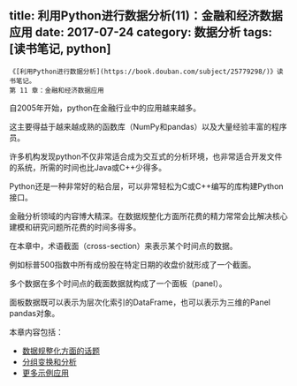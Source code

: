 title: 利用Python进行数据分析(11)：金融和经济数据应用
date: 2017-07-24
category: 数据分析
tags: [读书笔记, python]
---



    《[利用Python进行数据分析](https://book.douban.com/subject/25779298/)》读书笔记。
    第 11 章：金融和经济数据应用


自2005年开始，python在金融行业中的应用越来越多。

这主要得益于越来越成熟的函数库（NumPy和pandas）以及大量经验丰富的程序员。

许多机构发现python不仅非常适合成为交互式的分析环境，也非常适合开发文件的系统，所需的时间也比Java或C++少得多。

Python还是一种非常好的粘合层，可以非常轻松为C或C++编写的库构建Python接口。

金融分析领域的内容博大精深。在数据规整化方面所花费的精力常常会比解决核心建模和研究问题所花费的时间多得多。

在本章中，术语截面（cross-section）来表示某个时间点的数据。

例如标普500指数中所有成份股在特定日期的收盘价就形成了一个截面。

多个数据在多个时间点的截面数据就构成了一个面板（panel）。

面板数据既可以表示为层次化索引的DataFrame，也可以表示为三维的Panel pandas对象。



本章内容包括：

- [数据规整化方面的话题](/2017/07/24/python_data_analysis11-1.html)
- [分组变换和分析](/2017/07/24/python_data_analysis11-2.html)
- [更多示例应用](/2017/07/24/python_data_analysis11-3.html)


